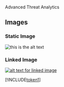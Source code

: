 <Token xmlns:xlink="http://www.w3.org/1999/xlink">Advanced Threat Analytics</Token>

## Images

### Static Image
![this is the alt text](./image/ATA_config_icon.JPG)

### Linked Image

[![alt text for linked image](./image/ATA_Domain_Connectivity_User.JPG)](https://azure.microsoft.com) 


[!INCLUDE[token1](/TOC.md)]
